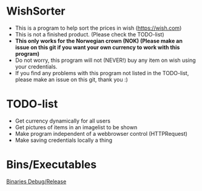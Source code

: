 # WishSorter

- This is a program to help sort the prices in wish (https://wish.com)
- This is not a finished product. (Please check the TODO-list)
- **This only works for the Norwegian crown (NOK) (Please make an issue on this git if you want your own currency to work with this program)**
- Do not worry, this program will not (NEVER!) buy any item on wish using your credentials.
- If you find any problems with this program not listed in the TODO-list, please make an issue on this git, thank you :)

# TODO-list

- Get currency dynamically for all users
- Get pictures of items in an imagelist to be shown
- Make program independent of a webbrowser control (HTTPRequest)
- Make saving credentials locally a thing

# Bins/Executables
[Binaries Debug/Release](http://rgho.st/download/private/7v4rqZcQl/849e7779e34661ec0c3907a64edc3009/c9d592d03a8af54f31d8c0fdf240f26a4930e6ef/bins.rar)
